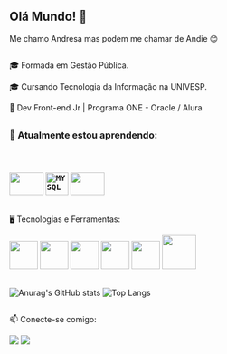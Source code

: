 ## Olá Mundo! 👋

Me chamo Andresa mas podem me chamar de Andie 😊
##
<p>🎓 Formada em Gestão Pública.<p/>
<p> 🎓 Cursando Tecnologia da Informação na UNIVESP.
<p>🌱 Dev Front-end Jr | Programa ONE - Oracle / Alura</p>

##

<h3>📓 Atualmente estou aprendendo:</p>
<br>
<br>
<div align-items:center>

<img src="https://cdn.jsdelivr.net/gh/devicons/devicon/icons/python/python-original.svg" width="60" height="40"/>
<code><img width="40px" src="https://cdn.jsdelivr.net/gh/devicons/devicon/icons/mysql/mysql-original.svg" title = "MYSQL"/></code>
<img src="https://cdn.jsdelivr.net/gh/devicons/devicon/icons/mysql/mysql-original-wordmark.svg" width="60" height="40" /> 

  

          
</div>

##

🖥️ Tecnologias e Ferramentas:

<img src="https://cdn.jsdelivr.net/gh/devicons/devicon/icons/html5/html5-plain.svg" width="50" height="50"/>     <img src="https://cdn.jsdelivr.net/gh/devicons/devicon/icons/css3/css3-plain.svg" width="50" height="50"/>     <img src="https://cdn.jsdelivr.net/gh/devicons/devicon/icons/javascript/javascript-plain.svg" width="50" height="50"/>      <img src="https://cdn.jsdelivr.net/gh/devicons/devicon/icons/git/git-plain.svg" width="50" height="50"/>     <img src="https://cdn.jsdelivr.net/gh/devicons/devicon/icons/vscode/vscode-original.svg" width="50" height="50"/>     <img src="https://img.icons8.com/material-outlined/24/FFFFFF/github.png" width="60" height="60" />




##

<div aling="center">
  
  ![Anurag's GitHub stats](https://github-readme-stats.vercel.app/api?username=AndieReis&show_icons=true&count_private=true&theme=transparent&hide_border=true)
  ![Top Langs](https://github-readme-stats.vercel.app/api/top-langs/?username=AndieReis&show_icons=true&theme=transparent&hide_border=true&count_private=true)

 
  
</div>  

##

📫 Conecte-se comigo:

<div>
<a href = "mailto:andie.reis@gmail.com"><img src="https://img.shields.io/badge/Gmail-D14836?style=for-the-badge&logo=gmail&logoColor=white" target="_blank"></a>
<a href="https://www.linkedin.com/in/andresa-reis-fernandes" target="_blank"><img src="https://img.shields.io/badge/-LinkedIn-%230077B5?style=for-the-badge&logo=linkedin&logoColor=white" target="_blank"></a>   
</div>

##


